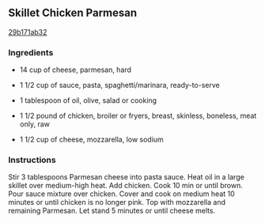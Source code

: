 ## Skillet Chicken Parmesan

[29b171ab32](http://www.food.com/recipe/skillet-chicken-parmesan-154237)

### Ingredients

 - 14 cup of cheese, parmesan, hard

 - 1 1/2 cup of sauce, pasta, spaghetti/marinara, ready-to-serve

 - 1 tablespoon of oil, olive, salad or cooking

 - 1 1/2 pound of chicken, broiler or fryers, breast, skinless, boneless, meat only, raw

 - 1 1/2 cup of cheese, mozzarella, low sodium

### Instructions

Stir 3 tablespoons Parmesan cheese into pasta sauce. Heat oil in a large skillet over medium-high heat. Add chicken. Cook 10 min or until brown. Pour sauce mixture over chicken. Cover and cook on medium heat 10 minutes or until chicken is no longer pink. Top with mozzarella and remaining Parmesan. Let stand 5 minutes or until cheese melts.